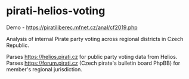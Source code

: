# pirati-helios-voting

Demo - https://piratiliberec.mfnet.cz/anal/cf2019.php

Analysis of internal Pirate party voting across regional districts in Czech Republic.

Parses https://helios.pirati.cz for public party voting data from Helios.
Parses https://forum.pirati.cz (Czech pirate's bulletin board PhpBB) for member's regional jurisdiction.
